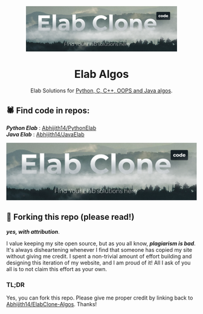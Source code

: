 <div align="center">
  <img alt="Logo" src="readme_assets/demo.png" width="400" />
</div>
<h1 align="center">
  Elab Algos
</h1>
<p align="center">
  Elab Solutions for <a href="http://elabclone.herokuapp.com/" target="_blank">Python, C, C++, OOPS and Java algos</a>.
</p>

## 🕷 Find code in repos:

  _**Python Elab**_ : [Abhijith14/PythonElab](https://github.com/Abhijith14/PythonElab)  
  _**Java Elab**_   : [Abhijith14/JavaElab](https://github.com/Abhijith14/JavaElab)

![demo](readme_assets/logo.png)

## 🚨 Forking this repo (please read!)

_**yes, with attribution**_.

I value keeping my site open source, but as you all know, _**plagiarism is bad**_. It's always disheartening whenever I find that someone has copied my site without giving me credit. I spent a non-trivial amount of effort building and designing this iteration of my website, and I am proud of it! All I ask of you all is to not claim this effort as your own.


### TL;DR

Yes, you can fork this repo. Please give me proper credit by linking back to [Abhijith14/ElabClone-Algos](https://github.com/Abhijith14/ElabClone-Algos). Thanks!
